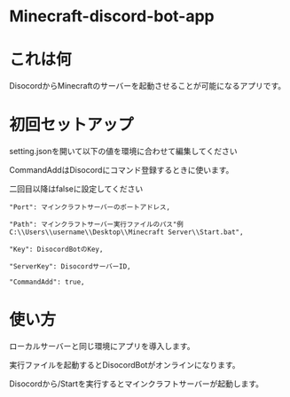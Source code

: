 # Minecraft-discord-bot-app

# これは何
DisocordからMinecraftのサーバーを起動させることが可能になるアプリです。

# 初回セットアップ

setting.jsonを開いて以下の値を環境に合わせて編集してください

CommandAddはDisocordにコマンド登録するときに使います。

二回目以降はfalseに設定してください
```
"Port": マインクラフトサーバーのポートアドレス,

"Path": マインクラフトサーバー実行ファイルのパス"例C:\\Users\\username\\Desktop\\Minecraft Server\\Start.bat",

"Key": DisocordBotのKey,

"ServerKey": DisocordサーバーID,

"CommandAdd": true,
```

# 使い方
ローカルサーバーと同じ環境にアプリを導入します。

実行ファイルを起動するとDisocordBotがオンラインになります。

Disocordから/Startを実行するとマインクラフトサーバーが起動します。

